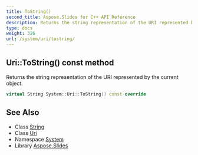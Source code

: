 ```yaml
---
title: ToString()
second_title: Aspose.Slides for C++ API Reference
description: Returns the string representation of the URI represented by the current object.
type: docs
weight: 326
url: /system/uri/tostring/
---
```

## Uri::ToString() const method


Returns the string representation of the URI represented by the current object.

```cpp
virtual String System::Uri::ToString() const override
```

## See Also

* Class [String](../../string/)
* Class [Uri](../)
* Namespace [System](../../)
* Library [Aspose.Slides](../../../)